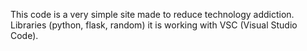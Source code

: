 This code is a very simple site made to reduce technology addiction. Libraries (python, flask, random) it is working with VSC (Visual Studio Code). 
